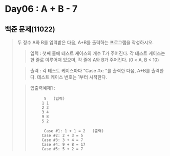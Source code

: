 # Day06 : A + B - 7
## 백준 문제(11022)
> 두 정수 A와 B를 입력받은 다음, A+B를 출력하는 프로그램을 작성하시오.
>
> >입력 : 첫째 줄에 테스트 케이스의 개수 T가 주어진다. 각 테스트 케이스는 한 줄로 이루어져 있으며, 각 줄에 A와 B가 주어진다. (0 < A, B < 10)
>
>>출력 : 각 테스트 케이스마다 "Case #x: "를 출력한 다음, A+B를 출력한다. 테스트 케이스 번호는 1부터 시작한다.
>
> >입출력예제1 :
> >
>>           5   (입력) 
> >          1 1
> >          2 3
> >          3 4
> >          9 8
> >          5 2
> >
>>           Case #1: 1 + 1 = 2   (출력) 
> >          Case #2: 2 + 3 = 5
> >          Case #3: 3 + 4 = 7
> >          Case #4: 9 + 8 = 17
> >          Case #5: 5 + 2 = 7
>